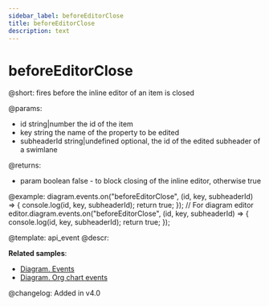 ```yaml
---
sidebar_label: beforeEditorClose
title: beforeEditorClose
description: text
---
```


# beforeEditorClose

@short: fires before the inline editor of an item is closed 
    
@params:
- id    	    string|number		the id of the item
- key 		    string				the name of the property to be edited
- subheaderId	string|undefined	optional, the id of the edited subheader of a swimlane

@returns:
- param     boolean     false - to block closing of the inline editor, otherwise true

@example:
diagram.events.on("beforeEditorClose", (id, key, subheaderId) => {
    console.log(id, key, subheaderId);
    return true;
});
// For diagram editor
editor.diagram.events.on("beforeEditorClose", (id, key, subheaderId) => {
    console.log(id, key, subheaderId);
    return true;
});

@template: api_event
@descr:

**Related samples**:
- [Diagram. Events](https://snippet.dhtmlx.com/7h2hgb3g)
- [Diagram. Org chart events](https://snippet.dhtmlx.com/l38pct7c)

@changelog:
Added in v4.0